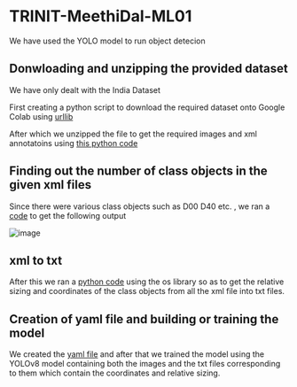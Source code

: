 # TRINIT-MeethiDal-ML01
We have used the YOLO model to run object detecion

## Donwloading and unzipping the provided dataset
We have only dealt with the India Dataset

First creating a python script to download the required dataset onto Google Colab using [urllib](dowloading_zipfile.py)

After which we unzipped the file to get the required images and xml annotatoins using [this python code](unzipping.py)

## Finding out the number of class objects in the given xml files
Since there were various class objects such as D00 D40 etc. , we ran a [code](finding_class_objects.py) to get the following output

![image](https://github.com/vg239/TRINIT-MeethiDal-ML01/assets/139644618/823301b6-7c47-4508-8dd1-e6922c84183d)

## xml to txt
After this we ran a [python code](xml_to_txt.py) using the os library so as to get the relative sizing and coordinates of the class objects from all the xml file into txt files.

## Creation of yaml file and building or training the model
We created the [yaml file](config.yaml) and after that we trained the model using the YOLOv8 model containing both the images and the txt files corresponding to them which contain the coordinates and relative sizing.

